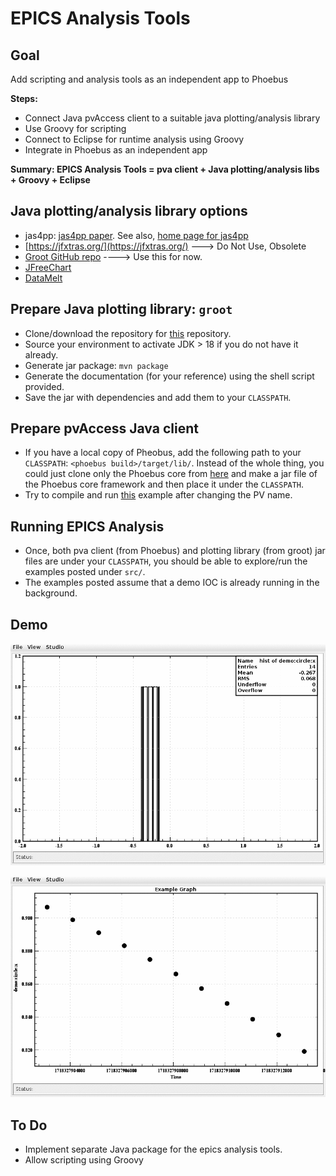 # EPICS Analysis Tools

## Goal

Add scripting and analysis tools as an independent app to Phoebus

**Steps:**
- Connect Java pvAccess client to a suitable java plotting/analysis library 
- Use Groovy for scripting 
- Connect to Eclipse for runtime analysis using Groovy
- Integrate in Phoebus as an independent app

**Summary: EPICS Analysis Tools = pva client + Java plotting/analysis libs + Groovy + Eclipse**

## Java plotting/analysis library options
- jas4pp: [jas4pp paper](https://arxiv.org/abs/2011.05329). See also, [home page for jas4pp](https://atlaswww.hep.anl.gov/asc/jas4pp/)
- [https://jfxtras.org/](https://jfxtras.org/) ---> Do Not Use, Obsolete
- [Groot GitHub repo](https://github.com/gavalian/groot) ----> Use this for now.
- [JFreeChart](https://www.jfree.org/index.html)
- [DataMelt](https://datamelt.org/)

## Prepare Java plotting library: `groot`

- Clone/download the repository for [this](https://github.com/gavalian/groot) repository.
- Source your environment to activate JDK > 18 if you do not have it already.
- Generate jar package: `mvn package`
- Generate the documentation (for your reference) using the shell script provided. 
- Save the jar with dependencies and add them to your `CLASSPATH`.

## Prepare pvAccess Java client

- If you have a local copy of Pheobus, add the following path to your `CLASSPATH`: `<phoebus build>/target/lib/`. Instead of the whole thing, you could just clone only the Phoebus core from [here](https://github.com/ControlSystemStudio/phoebus/tree/master/core) and make a jar file of the Phoebus core framework and then place it under the `CLASSPATH`.
- Try to compile and run [this](https://github.com/ControlSystemStudio/phoebus/blob/master/core/pv-pva/src/test/java/org/phoebus/pv/pva/PVACustomStructDemo.java) example after changing the PV name.

 
## Running EPICS Analysis

- Once, both pva client (from Phoebus) and plotting library (from groot) jar files are under your `CLASSPATH`, you should be able to explore/run the examples posted under `src/`.
- The examples posted assume that a demo IOC is already running in the background.

## Demo

![](demo/histogram.gif)

![](demo/graph.gif)

## To Do

- Implement separate Java package for the epics analysis tools.
- Allow scripting using Groovy
